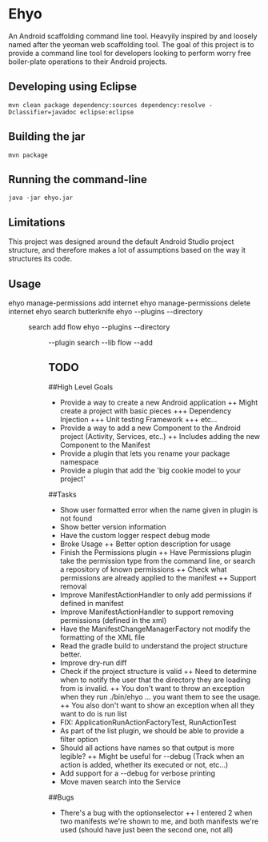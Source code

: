 Ehyo
====
An Android scaffolding command line tool. Heavyily inspired by and loosely named after the yeoman web scaffolding tool. The goal of this project is to provide a command line tool for developers looking to perform worry free boiler-plate operations to their Android projects.

Developing using Eclipse
------------------------
`mvn clean package dependency:sources dependency:resolve -Dclassifier=javadoc eclipse:eclipse`

Building the jar
----------------
`mvn package`

Running the command-line
------------------------
`java -jar ehyo.jar`

Limitations
-----------
This project was designed around the default Android Studio project structure, and therefore makes a lot of assumptions based on the way it structures its code. 

Usage
-----
ehyo manage-permissions add internet
ehyo manage-permissions delete internet
ehyo search butterknife
ehyo --plugins <ns> --directory <dir> search add flow
ehyo --plugins <ns> --directory <dir> --plugin search --lib flow --add

TODO
----
##High Level Goals
+ Provide a way to create a new Android application
++ Might create a project with basic pieces
+++ Dependency Injection
+++ Unit testing Framework
+++ etc...
+ Provide a way to add a new Component to the Android project (Activity, Services, etc..)
++ Includes adding the new Component to the Manifest
+ Provide a plugin that lets you rename your package namespace
+ Provide a plugin that add the 'big cookie model to your project'

##Tasks
+ Show user formatted error when the name given in plugin is not found
+ Show better version information
+ Have the custom logger respect debug mode
+ Broke Usage
++ Better option description for usage
+ Finish the Permissions plugin
++ Have Permissions plugin take the permission type from the command line, or search a repository of known permissions
++ Check what permissions are already applied to the manifest
++ Support removal
+ Improve ManifestActionHandler to only add permissions if defined in manifest
+ Improve ManifestActionHandler to support removing permissions (defined in the xml)
+ Have the ManifestChangeManagerFactory not modify the formatting of the XML file
+ Read the gradle build to understand the project structure better.
+ Improve dry-run diff
+ Check if the project structure is valid
++ Need to determine when to notify the user that the directory they are loading from is invalid.
++ You don't want to throw an exception when they run ./bin/ehyo ... you want them to see the usage. 
++ You also don't want to show an exception when all they want to do is run list
+ FIX: ApplicationRunActionFactoryTest, RunActionTest
+ As part of the list plugin, we should be able to provide a filter option
+ Should all actions have names so that output is more legible?
++ Might be useful for --debug (Track when an action is added, whether its executed or not, etc...)
+ Add support for a --debug for verbose printing
+ Move maven search into the Service

##Bugs
+ There's a bug with the optionselector
++ I entered 2 when two manifests we're shown to me, and both manifests we're used (should have just been the second one, not all)
